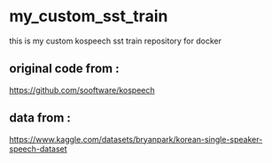 # my_custom_sst_train
this is my custom kospeech sst train repository for docker
## original code from :
https://github.com/sooftware/kospeech
## data from :
https://www.kaggle.com/datasets/bryanpark/korean-single-speaker-speech-dataset
